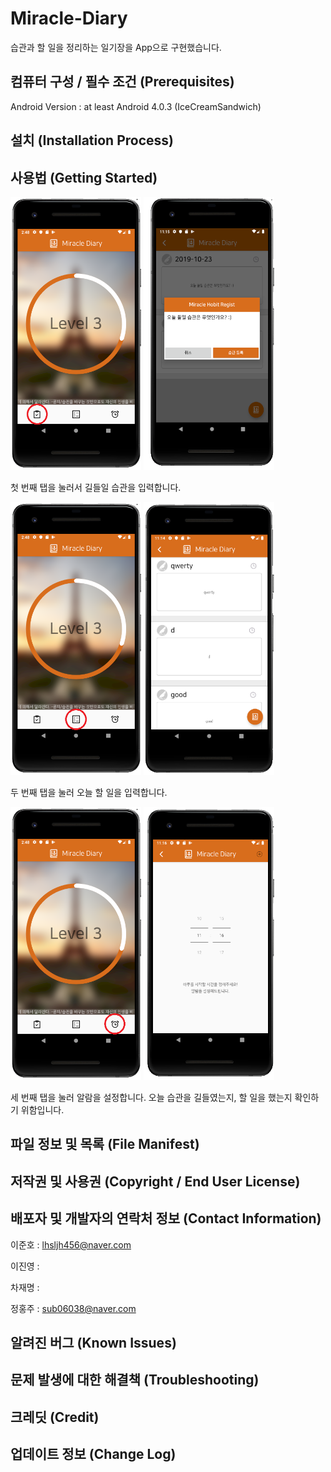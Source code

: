 # Miracle-Diary

습관과 할 일을 정리하는 일기장을 App으로 구현했습니다.

## 컴퓨터 구성 / 필수 조건 (Prerequisites)
Android Version : at least Android 4.0.3 (IceCreamSandwich)

## 설치 (Installation Process)



## 사용법 (Getting Started)

<img src="/readmeImg/mainView1.PNG" width="209px" height="437px" title="px(픽셀) 크기 설정" alt="a"></img>
<img src="/readmeImg/edit.PNG" width="209px" height="437px" title="px(픽셀) 크기 설정" alt="a"></img>

첫 번째 탭을 눌러서 길들일 습관을 입력합니다.

<img src="/readmeImg/mainView2.png" width="209px" height="437px" title="px(픽셀) 크기 설정" alt="a"></img>
<img src="/readmeImg/datalist.PNG" width="209px" height="437px" title="px(픽셀) 크기 설정" alt="a"></img>

두 번째 탭을 눌러 오늘 할 일을 입력합니다.

<img src="/readmeImg/mainView3.png" width="209px" height="437px" title="px(픽셀) 크기 설정" alt="a"></img>
<img src="/readmeImg/alarm.PNG" width="209px" height="437px" title="px(픽셀) 크기 설정" alt="a"></img>

세 번째 탭을 눌러 알람을 설정합니다. 오늘 습관을 길들였는지, 할 일을 했는지 확인하기 위함입니다.

## 파일 정보 및 목록 (File Manifest)



## 저작권 및 사용권 (Copyright / End User License)

## 배포자 및 개발자의 연락처 정보 (Contact Information)

이준호 : lhsljh456@naver.com

이진영 :

차재명 :

정홍주 : sub06038@naver.com

## 알려진 버그 (Known Issues)

## 문제 발생에 대한 해결책 (Troubleshooting)

## 크레딧 (Credit)

## 업데이트 정보 (Change Log)
